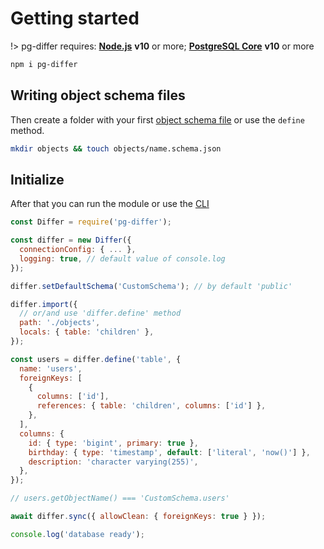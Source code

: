 # Getting started

!> pg-differ requires: **[Node.js](https://nodejs.org/)** **v10** or more; **[PostgreSQL Core](https://www.postgresql.org/download/)** **v10** or more

```bash
npm i pg-differ
```

## Writing object schema files

Then create a folder with your first [object schema file](objects.md) or use the `define` method.

```bash
mkdir objects && touch objects/name.schema.json
```

## Initialize

After that you can run the module or use the [CLI](cli.md)

```javascript
const Differ = require('pg-differ');

const differ = new Differ({
  connectionConfig: { ... },
  logging: true, // default value of console.log
});

differ.setDefaultSchema('CustomSchema'); // by default 'public'

differ.import({
  // or/and use 'differ.define' method
  path: './objects',
  locals: { table: 'children' },
});

const users = differ.define('table', {
  name: 'users',
  foreignKeys: [
    {
      columns: ['id'],
      references: { table: 'children', columns: ['id'] },
    },
  ],
  columns: {
    id: { type: 'bigint', primary: true },
    birthday: { type: 'timestamp', default: ['literal', 'now()'] },
    description: 'character varying(255)',
  },
});

// users.getObjectName() === 'CustomSchema.users'

await differ.sync({ allowClean: { foreignKeys: true } });

console.log('database ready');
```
